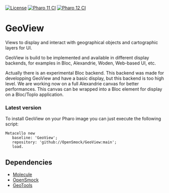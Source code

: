 [![License](https://img.shields.io/github/license/OpenSmock/GeoView.svg)](./LICENSE)
[![Pharo 11 CI](https://github.com/OpenSmock/GeoView/actions/workflows/Pharo11CI.yml/badge.svg)](https://github.com/OpenSmock/GeoView/actions/workflows/Pharo11CI.yml)
[![Pharo 12 CI](https://github.com/OpenSmock/GeoView/actions/workflows/Pharo12CI.yml/badge.svg)](https://github.com/OpenSmock/GeoView/actions/workflows/Pharo12CI.yml)

# GeoView

Views to display and interact with geographical objects and cartographic layers for UI.

GeoView is build to be implemented and available in different display backends, for examples in Bloc, Alexandrie, Woden, Web-based UI, etc.

Actually there is an experimental Bloc backend. 
This backend was made for developping GeoView and have a basic display, but this backend is too high level. 
We are working now on a full Alexandrie canvas for better performances. 
This canvas can be wrapped into a Bloc element for display on a Bloc/Toplo application.

### Latest version

To install GeoView on your Pharo image you can just execute the following script:

```smalltalk
Metacello new
   baseline: 'GeoView';
   repository: 'github://OpenSmock/GeoView:main';
   load.
```

## Dependencies

- [Molecule](https://github.com/OpenSmock/Molecule)
- [OpenSmock](https://github.com/OpenSmock/OpenSmock)
- [GeoTools](https://github.com/OpenSmock/GeoTools)
